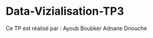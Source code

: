 # Data-Vizialisation-TP3
Ce TP est réalisé par : Ayoub Boubker 
                         Adnane Driouche 
